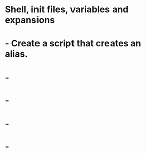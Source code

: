 # Shell, init files, variables and expansions
# - Create a script that creates an alias.
# - 
# - 
# - 
# - 
